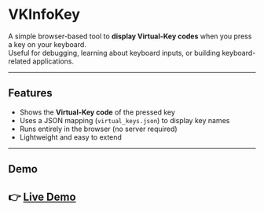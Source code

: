 # VKInfoKey

A simple browser-based tool to **display Virtual-Key codes** when you press a key on your keyboard.  
Useful for debugging, learning about keyboard inputs, or building keyboard-related applications.

---

## Features
- Shows the **Virtual-Key code** of the pressed key
- Uses a JSON mapping (`virtual_keys.json`) to display key names
- Runs entirely in the browser (no server required)
- Lightweight and easy to extend

---

## Demo
👉 [Live Demo](https://lorkydey.github.io/vkinfokey)
---
